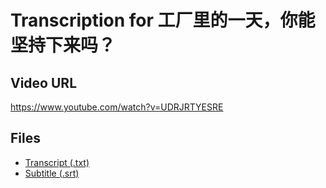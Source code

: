 # Transcription for 工厂里的一天，你能坚持下来吗？
## Video URL
https://www.youtube.com/watch?v=UDRJRTYESRE
 
## Files
- [Transcript (.txt)](./transcript.txt)
- [Subtitle (.srt)](./transcript.srt)

